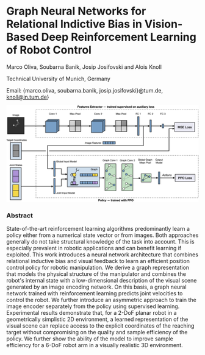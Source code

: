 # Graph Neural Networks for Relational Indictive Bias in Vision-Based Deep Reinforcement Learning of Robot Control

Marco Oliva, Soubarna Banik, Josip Josifovski and Alois Knoll

Technical University of Munich, Germany

Email: \{marco.oliva, soubarna.banik, josip.josifovski\}@tum.de, knoll@in.tum.de}

<img src="model_diagram.jpg" width="700">

### Abstract

State-of-the-art reinforcement learning algorithms predominantly learn a policy either from a numerical state vector or from images. Both approaches generally do not take structural knowledge of the task into account. This is especially prevalent in robotic applications and can benefit learning if exploited. This work introduces a neural network architecture that combines relational inductive bias and visual feedback to learn an efficient position control policy for robotic manipulation. We derive a graph representation that models the physical structure of the manipulator and combines the robot's internal state with a low-dimensional description of the visual scene generated by an image encoding network. On this basis, a graph neural network trained with reinforcement learning predicts joint velocities to control the robot. We further introduce an asymmetric approach to train the image encoder separately from the policy using supervised learning. Experimental results demonstrate that, for a 2-DoF planar robot in a geometrically simplistic 2D environment, a learned representation of the visual scene can replace access to the explicit coordinates of the reaching target without compromising on the quality and sample efficiency of the policy. We further show the ability of the model to improve sample efficiency for a 6-DoF robot arm in a visually realistic 3D environment.
